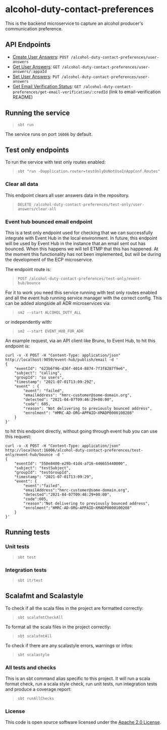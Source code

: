# alcohol-duty-contact-preferences

This is the backend microservice to capture an alcohol producer's communication preference.

## API Endpoints

- [Create User Answers](api-docs/createUserAnswers.md): `POST /alcohol-duty-contact-preferences/user-answers`
- [Get User Answers](api-docs/getUserAnswers): `GET /alcohol-duty-contact-preferences/user-answers/:appaId`
- [Set User Answers](api-docs/setUserAnswers): `PUT /alcohol-duty-contact-preferences/user-answers`
- [Get Email Verification Status](https://github.com/hmrc/email-verification?tab=readme-ov-file#get-verification-status):
  `GET /alcohol-duty-contact-preferences/get-email-verification/:credId` (link to email-verification README)

## Running the service

> `sbt run`

The service runs on port `16006` by default.

## Test only endpoints

To run the service with test only routes enabled:
> `sbt "run -Dapplication.router=testOnlyDoNotUseInAppConf.Routes"`

### Clear all data

This endpoint clears all user answers data in the repository.
> `DELETE /alcohol-duty-contact-preferences/test-only/user-answers/clear-all`

### Event hub bounced email endpoint

This is a test only endpoint used for checking that we can successfully integrate with Event Hub in the local environment.
In future, this endpoint will be used by Event Hub in the instance that an email sent out has bounced. When this happens
we will tell ETMP that this has happened. At the moment this functionality has not been implemented, but will be during
the development of the ECP microservice.

The endpoint route is:
> `POST /alcohol-duty-contact-preferences/test-only/event-hub/bounce`

For it to work you need this service running with test only routes enabled 
and all the event hub running service manager with the correct config.
This can be added alongside all ADR microservices via:
> `sm2 --start ALCOHOL_DUTY_ALL`

or independently with:
> `sm2 --start EVENT_HUB_FOR_ADR`

An example request, via an API client like Bruno, to Event Hub, to hit this endpoint is:

```
curl -v -X POST -H "Content-Type: application/json" http://localhost:9050/event-hub/publish/email -d '
{
    "eventId": "623b6f96-d36f-4014-8874-7f3f8287f9e6", 
    "subject": "calling", 
    "groupId": "su users",
    "timestamp": "2021-07-01T13:09:29Z",
    "event" : {
        "event": "failed",
        "emailAddress": "hmrc-customer@some-domain.org",
        "detected": "2021-04-07T09:46:29+00:00",
        "code": 605,
        "reason": "Not delivering to previously bounced address",
        "enrolment": "HMRC-AD-ORG~APPAID~XMADP0000100208"
    }
}'
```

to hit this endpoint directly, without going through event hub you can use this request:

```
curl -v -X POST -H "Content-Type: application/json" http://localhost:16006/alcohol-duty-contact-preferences/test-only/event-hub/bounce -d '
{
    "eventId": "550e8400-e29b-41d4-a716-446655440000",
    "subject": "testSubject",
    "groupId": "testGroupId",
    "timestamp": "2021-07-01T13:09:29",
    "event": {
        "event":"failed",
        "emailAddress":"hmrc-customer@some-domain.org",
        "detected":"2021-04-07T09:46:29+00:00",
        "code":605,
        "reason":"Not delivering to previously bounced address",
        "enrolment":"HMRC-AD-ORG~APPAID~XMADP0000100208"
    }
}'
```

## Running tests

### Unit tests
> `sbt test`

### Integration tests
> `sbt it/test`

## Scalafmt and Scalastyle

To check if all the scala files in the project are formatted correctly:
> `sbt scalafmtCheckAll`

To format all the scala files in the project correctly:
> `sbt scalafmtAll`

To check if there are any scalastyle errors, warnings or infos:
> `sbt scalastyle`

### All tests and checks
This is an sbt command alias specific to this project. It will run a scala format
check, run a scala style check, run unit tests, run integration tests and produce a coverage report:
> `sbt runAllChecks`

### License

This code is open source software licensed under
the [Apache 2.0 License]("http://www.apache.org/licenses/LICENSE-2.0.html").